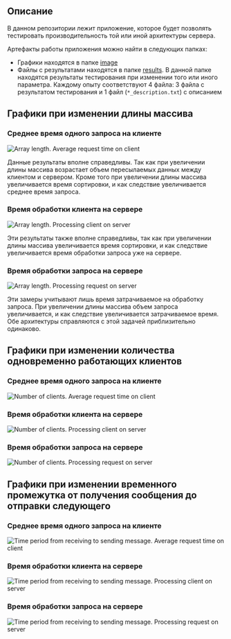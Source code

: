 ## Описание

В данном репозитории лежит приложение, которое будет позволять тестировать производительность той или иной архитектуры сервера.

Артефакты работы приложения можно найти в следующих папках:
- Графики находятся в папке [image](/images)
- Файлы с результатами находятся в папке [results](/results). В данной папке находятся результаты тестирования при изменении того или иного параметра. Каждому опыту соответствуют 4 файла: 3 файла с результатом тестирования и 1 файл (`*_description.txt`) с описанием

## Графики при изменении длины массива

### Среднее время одного запроса на клиенте

![Array length. Average request time on client](images/array_length_average_request_time_on_client.png)

Данные результаты вполне справедливы. Так как при увеличении длины массива возрастает объем пересылаемых данных между клиентом и сервером. Кроме того при увеличении длины массива увеличивается время сортировки, и как следствие увеличивается среднее время запроса.

### Время обработки клиента на сервере

![Array length. Processing client on server](images/array_length_processing_client_on_server.png)

Эти результаты также вполне справедливы, так как при увеличении длины массива увеличивается время сортировки, и как следствие увеличивается время обработки запроса уже на сервере.

### Время обработки запроса на сервере

![Array length. Processing request on server](images/array_length_processing_request_on_server.png)

Эти замеры учитывают лишь время затрачиваемое на обработку запроса. При увеличении длины массива объем запроса увеличивается, и как следствие увеличивается затрачиваемое время. Обе архитектуры справляются с этой задачей приблизительно одинаково.

## Графики при изменении количества одновременно работающих клиентов

### Среднее время одного запроса на клиенте

![Number of clients. Average request time on client](images/number_of_clients_average_request_time_on_client.png)

### Время обработки клиента на сервере

![Number of clients. Processing client on server](images/number_of_clients_processing_client_on_server.png)

### Время обработки запроса на сервере

![Number of clients. Processing request on server](images/number_of_clients_processing_request_on_server.png)

## Графики при изменении временного промежутка от получения сообщения до отправки следующего

### Среднее время одного запроса на клиенте

![Time period from receiving to sending message. Average request time on client](images/time_period_from_receiving_to_sending_message_average_request_time_on_client.png)

### Время обработки клиента на сервере

![Time period from receiving to sending message. Processing client on server](images/time_period_from_receiving_to_sending_message_processing_client_on_server.png)

### Время обработки запроса на сервере

![Time period from receiving to sending message. Processing request on server](images/time_period_from_receiving_to_sending_message_processing_request_on_server.png)
